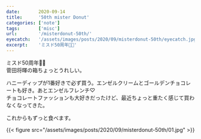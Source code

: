 ```yaml
---
date:       2020-09-14
title:      '50th mister Donut'
categories: ['note']
tags:       ['misc']
url:        '/misterdonut-50th/'
eyecatch:   '/assets/images/posts/2020/09/misterdonut-50th/eyecatch.jpg'
excerpt:    'ミスド50周年🍩✨'
---
```


ミスド50周年🍩✨  
菅田将暉の箱ちょっとうれしい。

ハニーディップが1番好きで必ず買う。エンゼルクリームとゴールデンチョコレートも好き。あとエンゼルフレンチ♡  
チョコレートファッションも大好きだったけど、最近ちょっと重たく感じて買わなくなってきた。

これからもずっと食べます。

{{< figure src="/assets/images/posts/2020/09/misterdonut-50th/01.jpg" >}}
